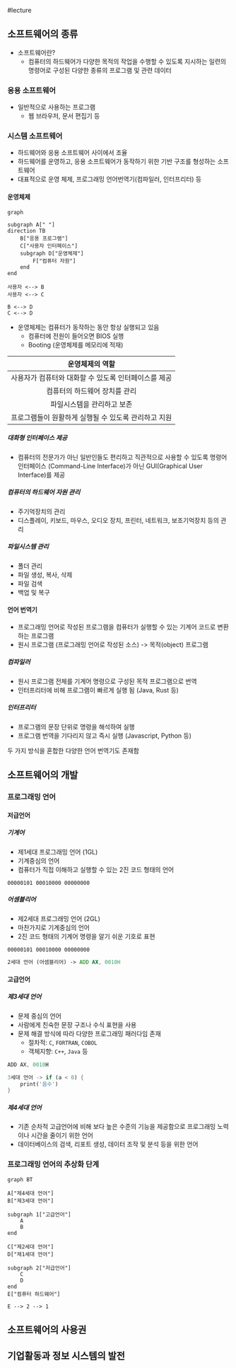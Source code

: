 #lecture

## 소프트웨어의 종류

- 소프트웨어란?
	- 컴퓨터의 하드웨어가 다양한 목적의 작업을 수행할 수 있도록 지시하는 일련의 명령어로 구성된 다양한 종류의 프로그램 및 관련 데이터

### 응용 소프트웨어
- 일반적으로 사용하는 프로그램
	- 웹 브라우저, 문서 편집기 등
### 시스템 소프트웨어
- 하드웨어와 응용 소프트웨어 사이에서 조율
- 하드웨어를 운영하고, 응용 소프트웨어가 동작하기 위한 기반 구조를 형성하는 소프트웨어
- 대표적으로 운영 체제, 프로그래밍 언어번역기(컴파일러, 인터프리터) 등

#### 운영체제

```mermaid
graph

subgraph A[" "]
direction TB
	B["응용 프로그램"]
	C["사용자 인터페이스"]
	subgraph D["운영체제"]
		F["컴퓨터 자원"]
	end
end

사용자 <--> B
사용자 <--> C

B <--> D
C <--> D
```
- 운영체제는 컴퓨터가 동작하는 동안 항상 실행되고 있음
	- 컴퓨터에 전원이 들어오면 BIOS 실행
	- Booting (운영체제를 메모리에 적재)

|           운영체제의 역할            |
| :---------------------------: |
| 사용자가 컴퓨터와 대화할 수 있도록 인터페이스를 제공 |
|       컴퓨터의 하드웨어 장치를 관리        |
|        파일시스템을 관리하고 보존         |
| 프로그램들이 원활하게 실행될 수 있도록 관리하고 지원 |

##### 대화형 인터페이스 제공
- 컴퓨터의 전문가가 아닌 일반인들도 편리하고 직관적으로 사용할 수 있도록 명령어 인터페이스 (Command-Line Interface)가 아닌 GUI(Graphical User Interface)를 제공

##### 컴퓨터의 하드웨어 자원 관리
- 주기억장치의 관리
- 디스플레이, 키보드, 마우스, 오디오 장치, 프린터, 네트워크, 보조기억장치 등의 관리

##### 파일시스템 관리
- 폴더 관리
- 파일 생성, 복사, 삭제
- 파일 검색
- 백업 및 복구

#### 언어 번역기
- 프로그래밍 언어로 작성된 프로그램을 컴퓨터가 실행할 수 있는 기계어 코드로 변환하는 프로그램
- 원시 프로그램 (프로그래밍 언어로 작성된 소스) -> 목적(object) 프로그램

##### 컴파일러
- 원시 프로그램 전체를 기계어 명령으로 구성된 목적 프로그램으로 번역
- 인터프리터에 비해 프로그램이 빠르게 실행 됨 (Java, Rust 등)

##### 인터프리터
- 프로그램의 문장 단위로 명령을 해석하여 실행
- 프로그램 번역을 기다리지 않고 즉시 실행 (Javascript, Python 등)

두 가지 방식을 혼합한 다양한 언어 번역기도 존재함


## 소프트웨어의 개발

### 프로그래밍 언어

#### 저급언어
##### 기계어
- 제1세대 프로그래밍 언어 (1GL)
- 기계중심의 언어
- 컴퓨터가 직접 이해하고 실행할 수 있는 2진 코드 형태의 언어

```
00000101 00010000 00000000
```

##### 어셈블리어
- 제2세대 프로그래밍 언어 (2GL)
- 마찬가지로 기계중심의 언어
- 2진 코드 형태의 기계어 명령을 알기 쉬운 기호로 표현

```asm
00000101 00010000 00000000

2세대 언어 (어셈블리어) -> ADD AX, 0010H
```

#### 고급언어
##### 제3세대 언어
- 문제 중심의 언어
- 사람에게 친숙한 문장 구조나 수식 표현을 사용
- 문제 해결 방식에 따라 다양한 프로그래밍 패러다임 존재
	- 절차적: `C`, `FORTRAN`, `COBOL`
	- 객체지향: `C++`, `Java` 등

```dart
ADD AX, 0010H

3세대 언어 -> if (a < 0) {
	print('음수')
}
```
##### 제4세대 언어
- 기존 순차적 고급언어에 비해 보다 높은 수준의 기능을 제공함으로 프로그래밍 노력이나 시간을 줄이기 위한 언어
- 데이터베이스의 검색, 리포트 생성, 데이터 조작 및 분석 등을 위한 언어

### 프로그래밍 언어의 추상화 단계

```mermaid
graph BT

A["제4세대 언어"]
B["제3세대 언어"]

subgraph 1["고급언어"]
	A
	B
end

C["제2세대 언어"]
D["제1세대 언어"]

subgraph 2["저급언어"]
	C
	D
end
E["컴퓨터 하드웨어"]

E --> 2 --> 1

```


## 소프트웨어의 사용권
## 기업활동과 정보 시스템의 발전